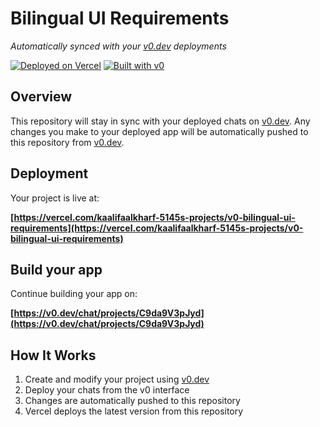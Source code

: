 # Bilingual UI Requirements

*Automatically synced with your [v0.dev](https://v0.dev) deployments*

[![Deployed on Vercel](https://img.shields.io/badge/Deployed%20on-Vercel-black?style=for-the-badge&logo=vercel)](https://vercel.com/kaalifaalkharf-5145s-projects/v0-bilingual-ui-requirements)
[![Built with v0](https://img.shields.io/badge/Built%20with-v0.dev-black?style=for-the-badge)](https://v0.dev/chat/projects/C9da9V3pJyd)

## Overview

This repository will stay in sync with your deployed chats on [v0.dev](https://v0.dev).
Any changes you make to your deployed app will be automatically pushed to this repository from [v0.dev](https://v0.dev).

## Deployment

Your project is live at:

**[https://vercel.com/kaalifaalkharf-5145s-projects/v0-bilingual-ui-requirements](https://vercel.com/kaalifaalkharf-5145s-projects/v0-bilingual-ui-requirements)**

## Build your app

Continue building your app on:

**[https://v0.dev/chat/projects/C9da9V3pJyd](https://v0.dev/chat/projects/C9da9V3pJyd)**

## How It Works

1. Create and modify your project using [v0.dev](https://v0.dev)
2. Deploy your chats from the v0 interface
3. Changes are automatically pushed to this repository
4. Vercel deploys the latest version from this repository